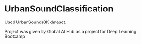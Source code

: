 # UrbanSoundClassification

Used UrbanSounds8K dataset.

Project was given by Global AI Hub as a project for Deep Learning Bootcamp
